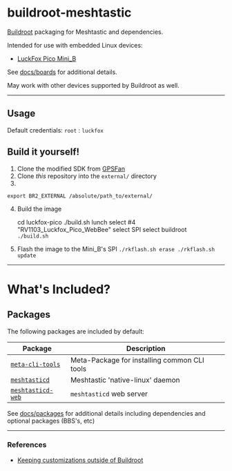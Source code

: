 # buildroot-meshtastic

[Buildroot](https://buildroot.org/) packaging for Meshtastic and dependencies.

Intended for use with embedded Linux devices:
- [LuckFox Pico Mini_B](https://wiki.luckfox.com/luckfox-pico/luckfox-pico-quick-start/)

See [docs/boards](/docs/boards.md) for additional details.

May work with other devices supported by Buildroot as well.

---

## Usage


Default credentials: `root` : `luckfox`

## Build it yourself!

1. Clone the modified SDK from [GPSFan](https://github.com/GPSFan/buildroot-meshtastic-Mini_B.git)
2. Clone *this* repository into the `external/` directory
3. 

    export BR2_EXTERNAL /absolute/path_to/external/

4. Build the image
    
    cd luckfox-pico
    ./build.sh lunch
      select #4 "RV1103_Luckfox_Pico_WebBee"
      select SPI
      select buildroot
`   ./build.sh
`
5. Flash the image to the Mini_B's SPI
`
   ./rkflash.sh erase
   ./rkflash.sh update
`
---

# What's Included?

## Packages

The following packages are included by default:

| Package                                                                     | Description                                  |
| --------------------------------------------------------------------------- | -------------------------------------------- |
| [`meta-cli-tools`](/package/meta-cli-tools)                                 | Meta-Package for installing common CLI tools |
| [`meshtasticd`](/package/meshtasticd)                                       | Meshtastic 'native-linux' daemon             |
| [`meshtasticd-web`](/package/meshtasticd-web)                               | `meshtasticd` web server                     |

See [docs/packages](/docs/packages.md) for additional details including dependencies and optional packages (BBS's, etc)

---

### References
- [Keeping customizations outside of Buildroot](https://buildroot.org/downloads/manual/manual.html#outside-br-custom)
